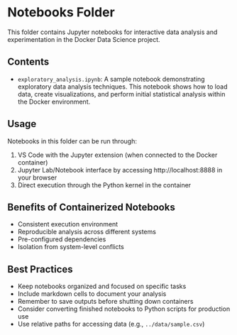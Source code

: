 # Notebooks Folder

This folder contains Jupyter notebooks for interactive data analysis and experimentation in the Docker Data Science project.

## Contents

- `exploratory_analysis.ipynb`: A sample notebook demonstrating exploratory data analysis techniques. This notebook shows how to load data, create visualizations, and perform initial statistical analysis within the Docker environment.

## Usage

Notebooks in this folder can be run through:

1. VS Code with the Jupyter extension (when connected to the Docker container)
2. Jupyter Lab/Notebook interface by accessing http://localhost:8888 in your browser
3. Direct execution through the Python kernel in the container

## Benefits of Containerized Notebooks

- Consistent execution environment
- Reproducible analysis across different systems
- Pre-configured dependencies
- Isolation from system-level conflicts

## Best Practices

- Keep notebooks organized and focused on specific tasks
- Include markdown cells to document your analysis
- Remember to save outputs before shutting down containers
- Consider converting finished notebooks to Python scripts for production use
- Use relative paths for accessing data (e.g., `../data/sample.csv`) 